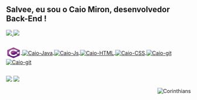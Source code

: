 ## Salvee, eu sou o Caio Miron, desenvolvedor Back-End !
<div>
<a href="https://github.com/caiomiron">
<img width="42%"" src="https://github-readme-stats.vercel.app/api?username=caiomiron&show_icons=true&theme=algolia"/>
<img width="50%" src="https://github-readme-stats.vercel.app/api/top-langs/?username=caiomiron&layout=compact&langs_count=16&theme=algolia"/>
</div>

  ##

  <div>
  
 <img align="center" alt="Caio-Csharp" height="30" width="40" src="https://raw.githubusercontent.com/devicons/devicon/master/icons/csharp/csharp-original.svg">
  <img align="center" alt="Caio-Java" height="30" widht="40" src="https://cdn.jsdelivr.net/gh/devicons/devicon@latest/icons/java/java-plain.svg"/>
  <img align="center" alt="Caio-Js" height="30" widht="40" src="https://cdn.jsdelivr.net/gh/devicons/devicon@latest/icons/javascript/javascript-original.svg"/>
  <img align="center" alt="Caio-HTML" height="30" widht="40" src="https://cdn.jsdelivr.net/gh/devicons/devicon@latest/icons/html5/html5-original.svg"/>
  <img align="center" alt="Caio-CSS" height="30" widht="40" src="https://cdn.jsdelivr.net/gh/devicons/devicon@latest/icons/css3/css3-original.svg"/>
  <img align="center" alt="Caio-git" height="30" widht="40" src="https://cdn.jsdelivr.net/gh/devicons/devicon@latest/icons/git/git-original.svg"/>
  <img align="center" alt="Caio-git" height="30" widht="40" src="https://cdn.jsdelivr.net/gh/devicons/devicon@latest/icons/github/github-original.svg"/>
  
</div>

##

  <div>

 
 <a href="https://instagram.com/caiomiron_" target="_blank"><img src="https://img.shields.io/badge/-Instagram-%23E4405F?style=for-the-badge&logo=instagram&logoColor=white" target="_blank"></a>
        <a href="https://www.linkedin.com/in/caiomiron/" target="_blank"><img src="https://img.shields.io/badge/-LinkedIn-%230077B5?style=for-the-badge&logo=linkedin&logoColor=white" target="_blank"></a> 

    
  </div>

<div>

  <img align="right" alt="Corinthians" height="100" widht="150" src="https://github.com/user-attachments/assets/37fe4456-095e-4a1b-9ff4-fd7038cd6b56"/>
</div>
